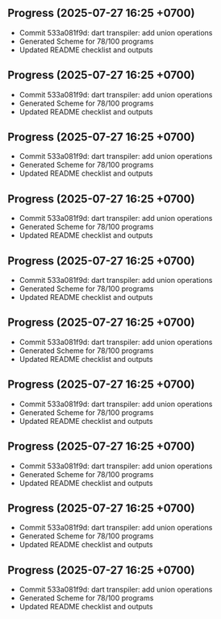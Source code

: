 ## Progress (2025-07-27 16:25 +0700)
- Commit 533a081f9d: dart transpiler: add union operations
- Generated Scheme for 78/100 programs
- Updated README checklist and outputs

## Progress (2025-07-27 16:25 +0700)
- Commit 533a081f9d: dart transpiler: add union operations
- Generated Scheme for 78/100 programs
- Updated README checklist and outputs

## Progress (2025-07-27 16:25 +0700)
- Commit 533a081f9d: dart transpiler: add union operations
- Generated Scheme for 78/100 programs
- Updated README checklist and outputs

## Progress (2025-07-27 16:25 +0700)
- Commit 533a081f9d: dart transpiler: add union operations
- Generated Scheme for 78/100 programs
- Updated README checklist and outputs

## Progress (2025-07-27 16:25 +0700)
- Commit 533a081f9d: dart transpiler: add union operations
- Generated Scheme for 78/100 programs
- Updated README checklist and outputs

## Progress (2025-07-27 16:25 +0700)
- Commit 533a081f9d: dart transpiler: add union operations
- Generated Scheme for 78/100 programs
- Updated README checklist and outputs

## Progress (2025-07-27 16:25 +0700)
- Commit 533a081f9d: dart transpiler: add union operations
- Generated Scheme for 78/100 programs
- Updated README checklist and outputs

## Progress (2025-07-27 16:25 +0700)
- Commit 533a081f9d: dart transpiler: add union operations
- Generated Scheme for 78/100 programs
- Updated README checklist and outputs

## Progress (2025-07-27 16:25 +0700)
- Commit 533a081f9d: dart transpiler: add union operations
- Generated Scheme for 78/100 programs
- Updated README checklist and outputs

## Progress (2025-07-27 16:25 +0700)
- Commit 533a081f9d: dart transpiler: add union operations
- Generated Scheme for 78/100 programs
- Updated README checklist and outputs

